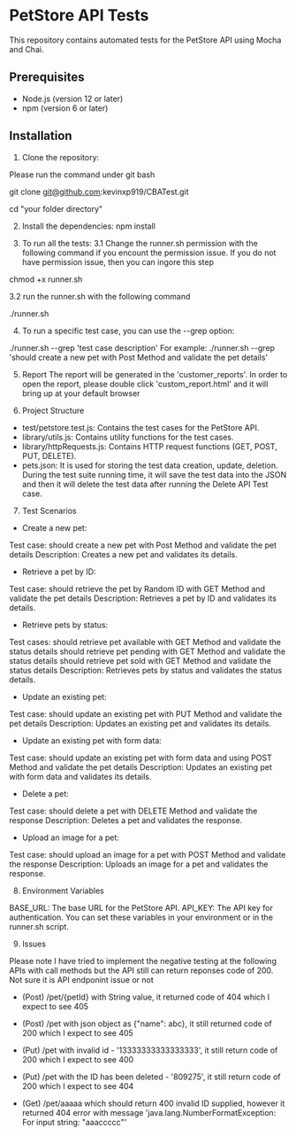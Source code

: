 # PetStore API Tests

This repository contains automated tests for the PetStore API using Mocha and Chai.

## Prerequisites

- Node.js (version 12 or later)
- npm (version 6 or later)
 
## Installation

1. Clone the repository:

Please run the command under git bash

git clone git@github.com:kevinxp919/CBATest.git

cd "your folder directory"

2. Install the dependencies:
npm install

3. To run all the tests:
3.1 Change the runner.sh permission with the following command if you encount the permission issue. If you do not have permission issue, then you can ingore this step

chmod +x runner.sh

3.2 run the runner.sh with the following command

./runner.sh

4. To run a specific test case, you can use the --grep option:
 
./runner.sh --grep 'test case description'
For example: ./runner.sh --grep 'should create a new pet with Post Method and validate the pet details'

5. Report
The report will be generated in the 'customer_reports'. In order to open the report, please double click 'custom_report.html' and it will bring up at your default browser

6. Project Structure

- test/petstore.test.js: Contains the test cases for the PetStore API.
- library/utils.js: Contains utility functions for the test cases.
- library/httpRequests.js: Contains HTTP request functions (GET, POST, PUT, DELETE).
- pets.json: It is used for storing the test data creation, update, deletion. During the test suite running time, it will save the test data into the JSON and then it will delete the test data after running the Delete API Test case.

7. Test Scenarios

- Create a new pet:

Test case: should create a new pet with Post Method and validate the pet details
Description: Creates a new pet and validates its details.

- Retrieve a pet by ID:

Test case: should retrieve the pet by Random ID with GET Method and validate the pet details
Description: Retrieves a pet by ID and validates its details.

- Retrieve pets by status:

Test cases:
should retrieve pet available with GET Method and validate the status details
should retrieve pet pending with GET Method and validate the status details
should retrieve pet sold with GET Method and validate the status details
Description: Retrieves pets by status and validates the status details.

- Update an existing pet:

Test case: should update an existing pet with PUT Method and validate the pet details
Description: Updates an existing pet and validates its details.

- Update an existing pet with form data:

Test case: should update an existing pet with form data and using POST Method and validate the pet details
Description: Updates an existing pet with form data and validates its details.

- Delete a pet:

Test case: should delete a pet with DELETE Method and validate the response
Description: Deletes a pet and validates the response.

- Upload an image for a pet:

Test case: should upload an image for a pet with POST Method and validate the response
Description: Uploads an image for a pet and validates the response.

8. Environment Variables

BASE_URL: The base URL for the PetStore API.
API_KEY: The API key for authentication.
You can set these variables in your environment or in the runner.sh script.

9. Issues

Please note I have tried to implement the negative testing at the following APIs with call methods but the API still can return reponses code of 200. Not sure it is API endponint issue or not

- (Post) /pet/{petId} with String value, it returned code of 404 which I expect to see 405
- (Post) /pet with json object as {"name": abc}, it still returned code of 200 which I expect to see 405
- (Put) /pet with invalid id - '13333333333333333', it still return code of 200 which I expect to see 400

- (Put) /pet with the ID has been deleted - '809275', it still return code of 200 which I expect to see 404

- (Get) /pet/aaaaa which should return 400 invalid ID supplied, however it returned 404 error with message 'java.lang.NumberFormatException: For input string: \"aaaccccc\"'